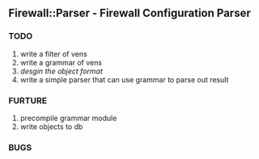 ## Firewall::Parser - Firewall Configuration Parser

### TODO

1. write a filter of vens
2. write a grammar of vens
3. *desgin the object format*
4. write a simple parser that can use grammar to parse out result

### FURTURE

1. precompile grammar module
2. write objects to db

### BUGS
